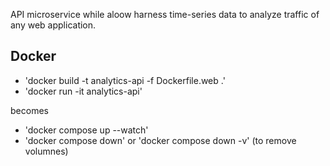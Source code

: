 API microservice while aloow harness time-series data to analyze traffic of any web application. 


## Docker

- 'docker build -t analytics-api -f Dockerfile.web .'
- 'docker run -it analytics-api'

becomes

- 'docker compose up --watch'
- 'docker compose down' or 'docker compose down -v' (to remove volumnes)